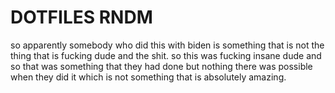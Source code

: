 # DOTFILES RNDM

so apparently somebody who did this with biden is something that is not the thing that is fucking dude and the shit.
so this was fucking insane dude and so that was something that they had done but nothing there was possible when
they did it which is not something that is absolutely amazing.

